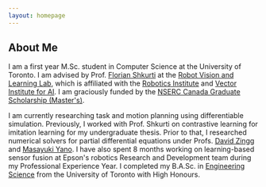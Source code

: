 ```yaml
---
layout: homepage
---
```


## About Me

I am a first year M.Sc. student in Computer Science at the University of Toronto. I am advised by Prof. [Florian Shkurti](http://www.cs.toronto.edu/~florian/) at the [Robot Vision and Learning Lab](https://rvl.cs.toronto.edu/#/), which is affiliated with the [Robotics Institute](https://robotics.utoronto.ca/) and [Vector Institute for AI](https://vectorinstitute.ai/). I am graciously funded by the [NSERC Canada Graduate Scholarship (Master's)](https://www.nserc-crsng.gc.ca/students-etudiants/pg-cs/cgsm-bescm_eng.asp).

I am currently researching task and motion planning using differentiable simulation. Previously, I worked with Prof. Shkurti on contrastive learning for imitation learning for my undergraduate thesis. Prior to that, I researched numerical solvers for partial differential equations under Profs. [David Zingg](http://goldfinger.utias.utoronto.ca/dwz/) and [Masayuki Yano](https://www.utias.utoronto.ca/ace/). I have also spent 8 months working on learning-based sensor fusion at Epson's robotics Research and Development team during my Professional Experience Year. I completed my B.A.Sc. in [Engineering Science](https://engsci.utoronto.ca/) from the University of Toronto with High Honours.

